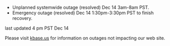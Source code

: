 
* Unplanned systemwide outage (resolved) Dec 14 3am-8am PST.
* Emergency outage (resolved) Dec 14 1:30pm-3:30pm PST to finish recovery.

last updated 4 pm PST Dec 14

Please visit <a href="https://kbase.us">kbase.us</a> for information on outages not impacting our web site.
